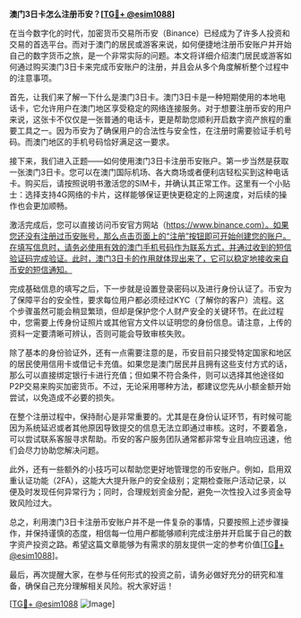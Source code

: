**澳门3日卡怎么注册币安？[[TG💪+ @esim1088](https://t.me/s/esim1088)]**

在当今数字化的时代，加密货币交易所币安（Binance）已经成为了许多人投资和交易的首选平台。而对于澳门的居民或游客来说，如何便捷地注册币安账户并开始自己的数字货币之旅，是一个非常实际的问题。本文将详细介绍澳门居民或游客如何通过购买澳门3日卡来完成币安账户的注册，并且会从多个角度解析整个过程中的注意事项。

首先，让我们来了解一下什么是澳门3日卡。澳门3日卡是一种短期使用的本地电话卡，它允许用户在澳门地区享受稳定的网络连接服务。对于想要注册币安的用户来说，这张卡不仅仅是一张普通的电话卡，更是帮助您顺利开启数字资产旅程的重要工具之一。因为币安为了确保用户的合法性与安全性，在注册时需要验证手机号码。而澳门地区的手机号码恰好满足这一要求。

接下来，我们进入正题——如何使用澳门3日卡注册币安账户。第一步当然是获取一张澳门3日卡。您可以在澳门国际机场、各大商场或者便利店轻松买到这种电话卡。购买后，请按照说明书激活您的SIM卡，并确认其正常工作。这里有一个小贴士：选择支持4G网络的卡片，这样能够保证更快更稳定的上网速度，对后续的操作也会更加顺畅。

激活完成后，您可以直接访问币安官方网站（https://www.binance.com）。如果您还没有注册过币安账号，那么点击页面上的“注册”按钮即可开始创建您的账户。在填写信息时，请务必使用有效的澳门手机号码作为联系方式，并通过收到的短信验证码完成验证。此时，澳门3日卡的作用就体现出来了，它可以稳定地接收来自币安的短信通知。

完成基础信息的填写之后，下一步就是设置登录密码以及进行身份认证了。币安为了保障平台的安全性，要求每位用户都必须经过KYC（了解你的客户）流程。这个步骤虽然可能会稍显繁琐，但却是保护您个人财产安全的关键环节。在此过程中，您需要上传身份证照片或其他官方文件以证明您的身份信息。请注意，上传的资料一定要清晰可辨认，否则可能会导致审核失败。

除了基本的身份验证外，还有一点需要注意的是，币安目前只接受特定国家和地区的居民使用信用卡或借记卡充值。如果您是澳门居民并且拥有这些支付方式的话，那么可以直接绑定银行卡进行充值；但如果不符合条件，则可以选择其他途径如P2P交易来购买加密货币。不过，无论采用哪种方法，都建议您先从小额金额开始尝试，以免造成不必要的损失。

在整个注册过程中，保持耐心是非常重要的。尤其是在身份认证环节，有时候可能因为系统延迟或者其他原因导致提交的信息无法立即通过审核。这时，不要着急，可以尝试联系客服寻求帮助。币安的客户服务团队通常都非常专业且响应迅速，他们会尽力协助您解决问题。

此外，还有一些额外的小技巧可以帮助您更好地管理您的币安账户。例如，启用双重认证功能（2FA），这能大大提升账户的安全级别；定期检查账户活动记录，以便及时发现任何异常行为；同时，合理规划资金分配，避免一次性投入过多资金导致风险过大。

总之，利用澳门3日卡注册币安账户并不是一件复杂的事情，只要按照上述步骤操作，并保持谨慎的态度，相信每一位用户都能够顺利完成注册并开启属于自己的数字资产投资之路。希望这篇文章能够为有需求的朋友提供一定的参考价值[[TG💪+ @esim1088](https://t.me/s/esim1088)]。

最后，再次提醒大家，在参与任何形式的投资之前，请务必做好充分的研究和准备，确保自己充分理解相关风险。祝大家好运！ 

[[TG💪+ @esim1088](https://t.me/s/esim1088) ![Image](https://i.postimg.cc/4NQfJmqS/Snipaste-2025-05-13-00-14-12.png)]